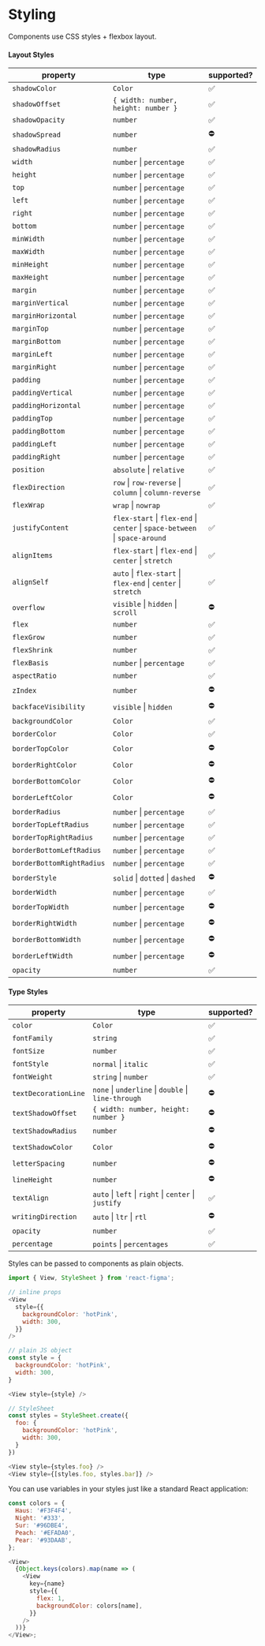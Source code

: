 # Styling

Components use CSS styles + flexbox layout.

#### Layout Styles

| property                  | type                                                                                        | supported? |
| ------------------------- | ------------------------------------------------------------------------------------------- | ---------- |
| `shadowColor`             | `Color`                                                                                     | ✅          |
| `shadowOffset`            | `{ width: number, height: number }`                                                         | ✅          |
| `shadowOpacity`           | `number`                                                                                    | ✅          |
| `shadowSpread`            | `number`                                                                                    | ⛔          |
| `shadowRadius`            | `number`                                                                                    | ✅          |
| `width`                   | `number` &#124; `percentage`                                                                | ✅          |
| `height`                  | `number` &#124; `percentage`                                                                | ✅          |
| `top`                     | `number` &#124; `percentage`                                                                | ✅          |
| `left`                    | `number` &#124; `percentage`                                                                | ✅          |
| `right`                   | `number` &#124; `percentage`                                                                | ✅          |
| `bottom`                  | `number` &#124; `percentage`                                                                | ✅          |
| `minWidth`                | `number` &#124; `percentage`                                                                | ✅          |
| `maxWidth`                | `number` &#124; `percentage`                                                                | ✅          |
| `minHeight`               | `number` &#124; `percentage`                                                                | ✅          |
| `maxHeight`               | `number` &#124; `percentage`                                                                | ✅          |
| `margin`                  | `number` &#124; `percentage`                                                                | ✅          |
| `marginVertical`          | `number` &#124; `percentage`                                                                | ✅          |
| `marginHorizontal`        | `number` &#124; `percentage`                                                                | ✅          |
| `marginTop`               | `number` &#124; `percentage`                                                                | ✅          |
| `marginBottom`            | `number` &#124; `percentage`                                                                | ✅          |
| `marginLeft`              | `number` &#124; `percentage`                                                                | ✅          |
| `marginRight`             | `number` &#124; `percentage`                                                                | ✅          |
| `padding`                 | `number` &#124; `percentage`                                                                | ✅          |
| `paddingVertical`         | `number` &#124; `percentage`                                                                | ✅          |
| `paddingHorizontal`       | `number` &#124; `percentage`                                                                | ✅          |
| `paddingTop`              | `number` &#124; `percentage`                                                                | ✅          |
| `paddingBottom`           | `number` &#124; `percentage`                                                                | ✅          |
| `paddingLeft`             | `number` &#124; `percentage`                                                                | ✅          |
| `paddingRight`            | `number` &#124; `percentage`                                                                | ✅          |
| `position`                | `absolute` &#124; `relative`                                                                | ✅          |
| `flexDirection`           | `row` &#124; `row-reverse` &#124; `column` &#124; `column-reverse`                          | ✅          |
| `flexWrap`                | `wrap` &#124; `nowrap`                                                                      | ✅          |
| `justifyContent`          | `flex-start` &#124; `flex-end` &#124; `center` &#124; `space-between` &#124; `space-around` | ✅          |
| `alignItems`              | `flex-start` &#124; `flex-end` &#124; `center` &#124; `stretch`                             | ✅          |
| `alignSelf`               | `auto` &#124; `flex-start` &#124; `flex-end` &#124; `center` &#124; `stretch`               | ✅          |
| `overflow`                | `visible` &#124; `hidden` &#124; `scroll`                                                   | ⛔          |
| `flex`                    | `number`                                                                                    | ✅          |
| `flexGrow`                | `number`                                                                                    | ✅          |
| `flexShrink`              | `number`                                                                                    | ✅          |
| `flexBasis`               | `number` &#124; `percentage`                                                                | ✅          |
| `aspectRatio`             | `number`                                                                                    | ✅          |
| `zIndex`                  | `number`                                                                                    | ⛔          |
| `backfaceVisibility`      | `visible` &#124; `hidden`                                                                   | ⛔️         |
| `backgroundColor`         | `Color`                                                                                     | ✅          |
| `borderColor`             | `Color`                                                                                     | ✅          |
| `borderTopColor`          | `Color`                                                                                     | ⛔          |
| `borderRightColor`        | `Color`                                                                                     | ⛔          |
| `borderBottomColor`       | `Color`                                                                                     | ⛔          |
| `borderLeftColor`         | `Color`                                                                                     | ⛔          |
| `borderRadius`            | `number` &#124; `percentage`                                                                | ✅          |
| `borderTopLeftRadius`     | `number` &#124; `percentage`                                                                | ✅          |
| `borderTopRightRadius`    | `number` &#124; `percentage`                                                                | ✅          |
| `borderBottomLeftRadius`  | `number` &#124; `percentage`                                                                | ✅          |
| `borderBottomRightRadius` | `number` &#124; `percentage`                                                                | ✅          |
| `borderStyle`             | `solid` &#124; `dotted` &#124; `dashed`                                                     | ⛔          |
| `borderWidth`             | `number` &#124; `percentage`                                                                | ✅          |
| `borderTopWidth`          | `number` &#124; `percentage`                                                                | ⛔          |
| `borderRightWidth`        | `number` &#124; `percentage`                                                                | ⛔          |
| `borderBottomWidth`       | `number` &#124; `percentage`                                                                | ⛔          |
| `borderLeftWidth`         | `number` &#124; `percentage`                                                                | ⛔          |
| `opacity`                 | `number`                                                                                    | ✅          |

#### Type Styles

| property             | type                                                                 | supported? |
| -------------------- | -------------------------------------------------------------------- | ---------- |
| `color`              | `Color`                                                              | ✅          |
| `fontFamily`         | `string`                                                             | ✅          |
| `fontSize`           | `number`                                                             | ✅          |
| `fontStyle`          | `normal` &#124; `italic`                                             | ✅          |
| `fontWeight`         | `string` &#124; `number`                                             | ✅          |
| `textDecorationLine` | `none` &#124; `underline` &#124; `double` &#124; `line-through`      | ⛔          |
| `textShadowOffset`   | `{ width: number, height: number }`                                  | ⛔          |
| `textShadowRadius`   | `number`                                                             | ⛔          |
| `textShadowColor`    | `Color`                                                              | ⛔          |
| `letterSpacing`      | `number`                                                             | ⛔          |
| `lineHeight`         | `number`                                                             | ⛔          |
| `textAlign`          | `auto` &#124; `left` &#124; `right` &#124; `center` &#124; `justify` | ✅          |
| `writingDirection`   | `auto` &#124; `ltr` &#124; `rtl`                                     | ⛔️         |
| `opacity`            | `number`                                                             | ✅          |
| `percentage`         | `points` &#124; `percentages`                                        | ✅          |

Styles can be passed to components as plain objects.

```js
import { View, StyleSheet } from 'react-figma';

// inline props
<View
  style={{
    backgroundColor: 'hotPink',
    width: 300,
  }}
/>

// plain JS object
const style = {
  backgroundColor: 'hotPink',
  width: 300,
}

<View style={style} />

// StyleSheet
const styles = StyleSheet.create({
  foo: {
    backgroundColor: 'hotPink',
    width: 300,
  }
})

<View style={styles.foo} />
<View style={[styles.foo, styles.bar]} />
```

You can use variables in your styles just like a standard React application:

```javascript
const colors = {
  Haus: '#F3F4F4',
  Night: '#333',
  Sur: '#96DBE4',
  Peach: '#EFADA0',
  Pear: '#93DAAB',
};

<View>
  {Object.keys(colors).map(name => (
    <View
      key={name}
      style={{
        flex: 1,
        backgroundColor: colors[name],
      }}
    />
  ))}
</View>;
```
